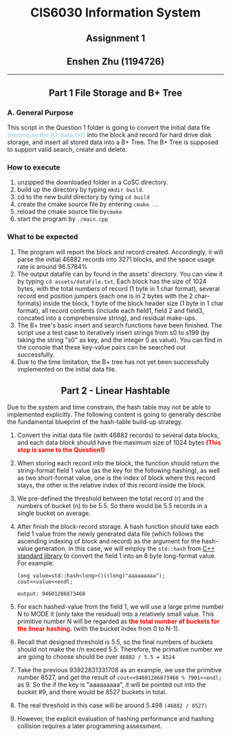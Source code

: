 # <div style="text-align: center;">CIS6030 Information System</div>

## <div style="text-align: center;">Assignment 1</div>

## <div style="text-align: center;"> Enshen Zhu (1194726)</div>

****

## <div style="text-align: center;">Part 1 File Storage and B+ Tree</div>

### A. General Purpose

This script in the Question 1 folder is going to convert the initial data file <b style="color:lightblue">(named as the
A1_data.txt)</b> into the block and record for hard drive disk storage, and insert all stored data into a B+ Tree. The
B+ Tree is supposed to support valid search, create and delete.

### How to execute

1. unzipped the downloaded folder in a CoSC directory.
2. build up the directory by typing ```mkdir build```.
3. cd to the new build directory by tying ```cd build```
4. create the cmake source file by entering ```cmake ..```
5. reload the cmake source file by```cmake```
6. start the program by ```./main.cpp```

### What to be expected

1. The program will report the block and record created. Accordingly, it will parse the initial 46882 records into 3271
   blocks, and the space usage rate is around 96.5784%
2. The output datafile can by found in the assets' directory. You can view it by typing ```cd assets/dataFile.txt```.
   Each block has the size of 1024 bytes, with the total numbers of record (1 byte in 1 char format), several record end
   position
   jumpers (each one is in 2 bytes with the 2 char-formats) inside the block, 1 byte of the block header size (1 byte in
   1 char format), all record contents (include each field1, field 2 and field3, concated into a comprehensive string),
   and residual make-ups.
3. The B+ tree's basic insert and search functions have been finished. The script use a test case to iteratively insert
   strings from s0 to s199 (by taking the string "s0" as key, and the integer 0 as value). You can find in the console
   that these key-value pairs can be searched out successfully.
4. Due to the time limitation, the B+ tree has not yet been successfully implemented on the initial data file.

## <div style="text-align: center;">Part 2 - Linear Hashtable</div>

Due to the system and time constrain, the hash table may not be able to implemented explicitly. The following content
is going to generally describe the fundamental blueprint of the hash-table build-up strategy.

1. Convert the initial data file (with 46882 records) to several data blocks, and each data block should have the
   maximum size of 1024 bytes <b style="color:red">(This step is same to the Question1)</b>
2. When storing each record into the block, the function should return the string-format field 1 value (as the key for
   the following hashing), as well as two short-format value, one is the index of block where this record stays, the
   other is the relative index of this record inside the block.
3. We pre-defined the threshold between the total record (r) and the numbers of bucket (n) to be 5.5. So there would be
   5.5 records in a single bucket on average.
4. After finish the block-record storage. A hash function should take each field 1 value from the newly generated data
   file (which follows the ascending indexing of block and record) as the argument for the hash-value generation. In
   this case, we will employ the ```std::hash```
   from [C++ standard library](https://en.cppreference.com/w/cpp/utility/hash) to convert the field 1 into an 8 byte
   long-format value. For example:
   ```
   long value=std::hash<long>()((long)"aaaaaaaaa");
   cout<<value<<endl;
   
   output: 94601286873468
   ```

5. For each hashed-value from the field 1, we will use a large prime number N to MODE it (only take the residual) into a
   relatively small value. This primitive number N will be regarded as <b style="color:red"> the total number of buckets
   for the linear hashing.</b> (with the bucket index from 0 to N-1).
6. Recall that designed threshold is 5.5, so the final numbers of buckets should not make the r/n exceed 5.5. Therefore,
   the primative number we are going to choose should be over ```46882 / 5.5 = 8524```
7. Take the previous 93922831331708 as an example, we use the primitive number 8527, and get the result of
   ```cout<<94601286873468 % 7901<<endl;``` as 9. So the if the key is "aaaaaaaaa", it will be pointed out into the
   bucket #9, and there would be 8527 buckets in total.
8. The real threshold in this case will be around 5.498 ```(46882 / 8527)```
9. However, the explicit evaluation of hashing performance and hashing collision requires a later programming
   assessment.